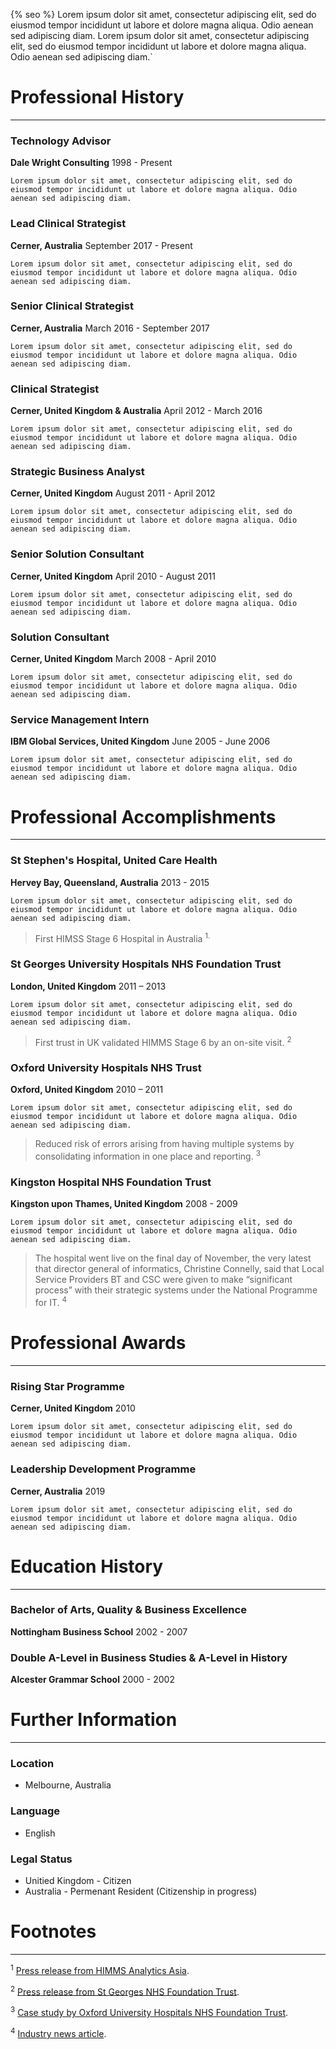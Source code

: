 {% seo %}
Lorem ipsum dolor sit amet, consectetur adipiscing elit, sed do eiusmod tempor incididunt ut labore et dolore magna aliqua. Odio aenean sed adipiscing diam. Lorem ipsum dolor sit amet, consectetur adipiscing elit, sed do eiusmod tempor incididunt ut labore et dolore magna aliqua. Odio aenean sed adipiscing diam.`

# Professional History
---

### Technology Advisor
**Dale Wright Consulting**
1998 - Present

`Lorem ipsum dolor sit amet, consectetur adipiscing elit, sed do eiusmod tempor incididunt ut labore et dolore magna aliqua. Odio aenean sed adipiscing diam.`

### Lead Clinical Strategist
**Cerner, Australia**
September 2017 - Present

`Lorem ipsum dolor sit amet, consectetur adipiscing elit, sed do eiusmod tempor incididunt ut labore et dolore magna aliqua. Odio aenean sed adipiscing diam.`

### Senior Clinical Strategist
**Cerner, Australia**
March 2016 - September 2017

`Lorem ipsum dolor sit amet, consectetur adipiscing elit, sed do eiusmod tempor incididunt ut labore et dolore magna aliqua. Odio aenean sed adipiscing diam.`

### Clinical Strategist
**Cerner, United Kingdom & Australia**
April 2012 - March 2016

`Lorem ipsum dolor sit amet, consectetur adipiscing elit, sed do eiusmod tempor incididunt ut labore et dolore magna aliqua. Odio aenean sed adipiscing diam.`

### Strategic Business Analyst
**Cerner, United Kingdom**
August 2011 - April 2012

`Lorem ipsum dolor sit amet, consectetur adipiscing elit, sed do eiusmod tempor incididunt ut labore et dolore magna aliqua. Odio aenean sed adipiscing diam.`

### Senior Solution Consultant
**Cerner, United Kingdom**
April 2010 - August 2011

`Lorem ipsum dolor sit amet, consectetur adipiscing elit, sed do eiusmod tempor incididunt ut labore et dolore magna aliqua. Odio aenean sed adipiscing diam.`

###  Solution Consultant
**Cerner, United Kingdom**
March 2008 - April 2010

`Lorem ipsum dolor sit amet, consectetur adipiscing elit, sed do eiusmod tempor incididunt ut labore et dolore magna aliqua. Odio aenean sed adipiscing diam.`

### Service Management Intern
**IBM Global Services, United Kingdom**
June 2005 - June 2006

`Lorem ipsum dolor sit amet, consectetur adipiscing elit, sed do eiusmod tempor incididunt ut labore et dolore magna aliqua. Odio aenean sed adipiscing diam.`

# Professional Accomplishments
---

### St Stephen's Hospital, United Care Health
**Hervey Bay, Queensland, Australia**
2013 - 2015

`Lorem ipsum dolor sit amet, consectetur adipiscing elit, sed do eiusmod tempor incididunt ut labore et dolore magna aliqua. Odio aenean sed adipiscing diam.`

>  First HIMSS Stage 6 Hospital in Australia <sup>1.

### St Georges University Hospitals NHS Foundation Trust
**London, United Kingdom**
2011 – 2013

`Lorem ipsum dolor sit amet, consectetur adipiscing elit, sed do eiusmod tempor incididunt ut labore et dolore magna aliqua. Odio aenean sed adipiscing diam.`

> First trust in UK validated HIMMS Stage 6 by an on-site visit. <sup>2

### Oxford University Hospitals NHS Trust
**Oxford, United Kingdom**
2010 – 2011

`Lorem ipsum dolor sit amet, consectetur adipiscing elit, sed do eiusmod tempor incididunt ut labore et dolore magna aliqua. Odio aenean sed adipiscing diam.`

> Reduced risk of errors arising from having multiple systems by consolidating information in one place and reporting. <sup>3

### Kingston Hospital NHS Foundation Trust
**Kingston upon Thames, United Kingdom**
2008 - 2009

`Lorem ipsum dolor sit amet, consectetur adipiscing elit, sed do eiusmod tempor incididunt ut labore et dolore magna aliqua. Odio aenean sed adipiscing diam.`

> The hospital went live on the final day of November, the very latest that director general of informatics, Christine Connelly, said that Local Service Providers BT and CSC were given to make “significant process” with their strategic systems under the National Programme for IT. <sup>4

# Professional Awards
---

### Rising Star Programme
**Cerner, United Kingdom**
2010

`Lorem ipsum dolor sit amet, consectetur adipiscing elit, sed do eiusmod tempor incididunt ut labore et dolore magna aliqua. Odio aenean sed adipiscing diam.`

### Leadership Development Programme
**Cerner, Australia**
2019

`Lorem ipsum dolor sit amet, consectetur adipiscing elit, sed do eiusmod tempor incididunt ut labore et dolore magna aliqua. Odio aenean sed adipiscing diam.`

# Education History
---

### Bachelor of Arts, Quality & Business Excellence
**Nottingham Business School**
2002 - 2007

### Double A-Level in Business Studies &  A-Level in History
**Alcester Grammar School**
2000 - 2002

# Further Information
---

### Location

- Melbourne, Australia

### Language

- English

### Legal Status

- Unitied Kingdom -  Citizen
- Australia - Permenant Resident (Citizenship in progress)

# Footnotes
---

<sup>1</sup> [Press release from HIMMS Analytics Asia](http://www.himssanalyticsasia.org/about/pressRoom-pressrelease19.asp).

<sup>2</sup> [Press release from St Georges NHS Foundation Trust](https://www.stgeorges.nhs.uk/newsitem/st-georges-receives-national-accreditation-himss-stage-6/).

<sup>3</sup> [Case study by Oxford University Hospitals NHS Foundation Trust](http://www.ouh.nhs.uk/patient-guide/documents/epr-case-study.pdf).

<sup>4</sup> [Industry news article](https://www.digitalhealth.net/2009/12/kingston-hits-go-live-date-with-cerner/).
